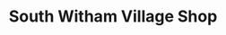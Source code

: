 ---
title: "South Witham Village Shop"
url: /grantham/south-witham-village-shop/
shop: Supermarkt
---